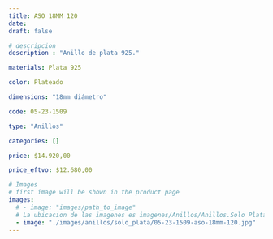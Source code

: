 ```yaml
---
title: ASO 18MM 120
date: 
draft: false

# descripcion
description : "Anillo de plata 925."

materials: Plata 925

color: Plateado

dimensions: "18mm diámetro"

code: 05-23-1509

type: "Anillos"

categories: []

price: $14.920,00

price_eftvo: $12.680,00

# Images
# first image will be shown in the product page
images:
  # - image: "images/path_to_image"
  # La ubicacion de las imagenes es imagenes/Anillos/Anillos.Solo Plata/05-23-1509-aso-18mm-120
  - image: "./images/anillos/solo_plata/05-23-1509-aso-18mm-120.jpg"
---
```

